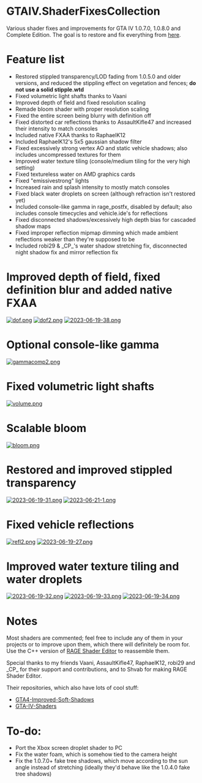 # GTAIV.ShaderFixesCollection
Various shader fixes and improvements for GTA IV 1.0.7.0, 1.0.8.0 and Complete Edition. The goal is to restore and fix everything from [here](https://libertycity-ru.translate.goog/gta-4/articles/4346-gta-iv-complete-edition-xbox-protiv-pc.html?_x_tr_sl=ru&amp;_x_tr_tl=en&amp;_x_tr_hl=pt-BR).

# Feature list
- Restored stippled transparency/LOD fading from 1.0.5.0 and older versions, and reduced the stippling effect on vegetation and fences; <b>do not use a solid stipple.wtd</b>
- Fixed volumetric light shafts thanks to Vaani
- Improved depth of field and fixed resolution scaling
- Remade bloom shader with proper resolution scaling
- Fixed the entire screen being blurry with definition off
- Fixed distorted car reflections thanks to AssaultKifle47 and increased their intensity to match consoles
- Included native FXAA thanks to RaphaelK12
- Included RaphaelK12's 5x5 gaussian shadow filter
- Fixed excessively strong vertex AO and static vehicle shadows; also includes uncompressed textures for them
- Improved water texture tiling (console/medium tiling for the very high setting)
- Fixed textureless water on AMD graphics cards
- Fixed "emissivestrong" lights
- Increased rain and splash intensity to mostly match consoles
- Fixed black water droplets on screen (although refraction isn't restored yet)
- Included console-like gamma in rage_postfx, disabled by default; also includes console timecycles and vehicle.ide's for reflections
- Fixed disconnected shadows/excessively high depth bias for cascaded shadow maps
- Fixed improper reflection mipmap dimming which made ambient reflections weaker than they're supposed to be
- Included robi29 & \_CP_'s water shadow stretching fix, disconnected night shadow fix and mirror reflection fix

# Improved depth of field, fixed definition blur and added native FXAA
[![dof.png](https://i.postimg.cc/L4kcRwfp/dof.png)](https://postimg.cc/jC5g48Zg)
[![dof2.png](https://i.postimg.cc/KvZdYfrg/dof2.png)](https://postimg.cc/MXFsPyLW)
[![2023-06-19-38.png](https://i.postimg.cc/h4Vmpbmv/2023-06-19-38.png)](https://postimg.cc/3WJWwGnQ)
# Optional console-like gamma
[![gammacomp2.png](https://i.postimg.cc/qRQ494FR/gammacomp2.png)](https://postimg.cc/ZB9GNt4t)
# Fixed volumetric light shafts
[![volume.png](https://i.postimg.cc/wBLBbKHy/volume.png)](https://postimg.cc/Lq4RnbJ2)
# Scalable bloom
[![bloom.png](https://i.postimg.cc/pTBLRDmP/bloom.png)](https://postimg.cc/8JjSbfdY)
# Restored and improved stippled transparency
[![2023-06-19-31.png](https://i.postimg.cc/RVCWd1d7/2023-06-19-31.png)](https://postimg.cc/c6j14nVC)
[![2023-06-21-1.png](https://i.postimg.cc/nrn1tdN7/2023-06-21-1.png)](https://postimg.cc/ygrRmT1Y)
# Fixed vehicle reflections
[![refl2.png](https://i.postimg.cc/1RYpg5Dc/refl2.png)](https://postimg.cc/bdkGWPCs)
[![2023-06-19-27.png](https://i.postimg.cc/y8xtmNG1/2023-06-19-27.png)](https://postimg.cc/QFLfsjsw)
# Improved water texture tiling and water droplets
[![2023-06-19-32.png](https://i.postimg.cc/6pyyJ9DT/2023-06-19-32.png)](https://postimg.cc/SnbycpQp)
[![2023-06-19-33.png](https://i.postimg.cc/bJtnX1F6/2023-06-19-33.png)](https://postimg.cc/343Nm0hp)
[![2023-06-19-34.png](https://i.postimg.cc/P5SY1XwM/2023-06-19-34.png)](https://postimg.cc/jDJDbrvW)

# Notes
Most shaders are commented; feel free to include any of them in your projects or to improve upon them, which there will definitely be room for. Use the C++ version of [RAGE Shader Editor](https://gtaforums.com/topic/984675-rage-shader-editor/) to reassemble them.

Special thanks to my friends Vaani, AssaultKifle47, RaphaelK12, robi29 and \_CP_ for their support and contributions, and to Shvab for making RAGE Shader Editor.

Their repositories, which also have lots of cool stuff:
- [GTA4-Improved-Soft-Shadows](https://github.com/RaphaelK12/GTA4-Improved-Soft-Shadows)
- [GTA-IV-Shaders](https://github.com/robi29/GTA-IV-Shaders)

# To-do:
- Port the Xbox screen droplet shader to PC
- Fix the water foam, which is somehow tied to the camera height
- Fix the 1.0.7.0+ fake tree shadows, which move according to the sun angle instead of stretching (ideally they'd behave like the 1.0.4.0 fake tree shadows)
